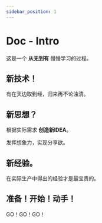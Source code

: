 ```yaml
---
sidebar_position: 1
---
```


# Doc - Intro

这是一个 **从无到有** 慢慢学习的过程。

## 新技术！

有在天边取到经，归来再不论浊清。

## 新思想？

根据实际需求 **创造新IDEA**。

发挥想象力，实现分享欲。

## 新经验。

在实际生产中得出的经验才是最宝贵的。

## 准备！开始！动手！

GO！GO！GO！


